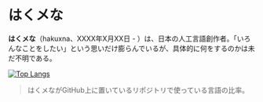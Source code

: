 # はくメな

**はくメな**（hakuxna、XXXX年X月XX日 - ）は、日本の人工言語創作者。「いろんなことをしたい」という思いだけ膨らんでいるが、具体的に何をするのかは未だ不明である。

[![Top Langs](https://github-readme-stats.vercel.app/api/top-langs/?username=hakuxna&theme=vue-dark&show_icons=true&layout=compact)](https://github.com/hakuxna/github-readme-stats)
> はくメながGitHub上に置いているリポジトリで使っている言語の比率。
